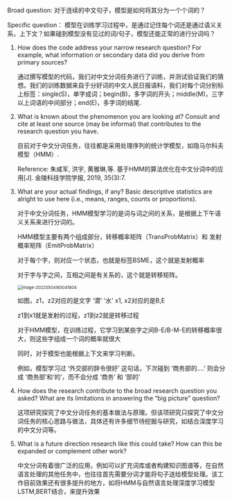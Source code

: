 

Broad question:   对于连续的中文句子，模型是如何将其分为一个个词的？

Specific question： 模型在训练学习过程中，是通过记住每个词还是通过语义关系，上下文？如果碰到模型没有见过的词/句子，模型还能正常的进行分词吗？



1. How does the code address your narrow research question? For example, what information or secondary data did you derive from primary sources?

   通过撰写模型的代码，我们对中文分词任务进行了训练，并测试验证我们的猜想。我们的训练数据来自于分好词的中文人民日报语料，我们对每个词分别标上标签：single(S)，单字成词；begin(B)，多字词的开头；middle(M)，三字以上词语的中间部分；end(E)，多字词的结尾.

2. What is known about the phenomenon you are looking at? Consult and cite at least one source (may be informal) that contributes to the research question you have.

   目前对于中文分词任务，往往都是采用处理序列的统计学模型，如隐马尔科夫模型（HMM）.

   Reference: 朱咸军, 洪宇, 黄雅琳,等. 基于HMM的算法优化在中文分词中的应用[J]. 金陵科技学院学报, 2019, 35(3):7.

3. What are your actual findings, if any? Basic descriptive statistics are alright to use here (i.e., means, ranges, counts or proportions).

   对于中文分词任务，HMM模型学习的是词与词之间的关系，是根据上下午语义关系来进行分词的。

   HMM模型主要有两个组成部分，转移概率矩阵（TransProbMatrix）和 发射概率矩阵（EmitProbMatrix）

   对于每个字，则对应一个状态，也就是标签BSME，这个就是发射概率

   对于字与字之间，互相之间是有关系的，这个就是转移矩阵。

   <img src="C:\Users\61638\AppData\Roaming\Typora\typora-user-images\image-20220504185041804.png" alt="image-20220504185041804" style="zoom:67%;" />

   如图，z1，z2对应的是文字 ‘潜’ '水'   x1, x2对应的是B,E

    z1到x1就是发射的过程，z1到z2就是转移过程

   对于HMM模型，在训练过程，它学习到某些字之间B-E/B-M-E的转移概率很大，则这些字组成一个词的概率就很大

   同时，对于模型也能根据上下文来学习判断。

   例如，模型学习过 ‘外交部的辞令很好’ 这句话，下次碰到 ‘商务部的....’ 则会分成 ‘商务部’和‘的’，而不会分成 ‘商务’ 和 ‘部的’

4. How does the research contribute to the broad research question you asked? What are its limitations in answering the “big picture” question?

   这项研究探究了中文分词任务的基本做法与原理。但该项研究只探究了中文分词任务的核心思路与做法，具体还有许多细节待挖掘与研究，如结合深度学习的中文分词等。

5. What is a future direction research like this could take? How can this be expanded or complement other work?

   中文分词有着很广泛的应用，例如可以扩充词库或者构建知识图谱等，在自然语言处理的其他任务中，也往往首先需要分词才能将句子送给模型处理。该工作目前效果还有很多提升的地方，如将HMM与自然语言处理深度学习模型LSTM,BERT结合，来提升效果

